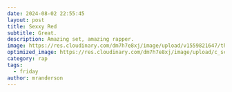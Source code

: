 ```yaml
---
date: 2024-08-02 22:55:45
layout: post
title: Sexxy Red
subtitle: Great.
description: Amazing set, amazing rapper.
image: https://res.cloudinary.com/dm7h7e8xj/image/upload/v1559821647/theme2_ylcxxz.jpg
optimized_image: https://res.cloudinary.com/dm7h7e8xj/image/upload/c_scale,w_380/v1559821647/theme2_ylcxxz.jpg
category: rap
tags:
  - friday
author: mranderson
---
```


